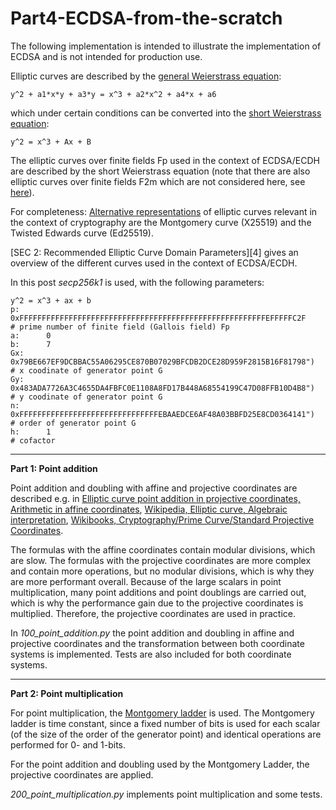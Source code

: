 # Part4-ECDSA-from-the-scratch

The following implementation is intended to illustrate the implementation of ECDSA and is not intended for production use.

Elliptic curves are described by the [general Weierstrass equation][i_1]:

```
y^2 + a1*x*y + a3*y = x^3 + a2*x^2 + a4*x + a6 
```

which under certain conditions can be converted into the [short Weierstrass equation][i_1]:

```
y^2 = x^3 + Ax + B
```

The elliptic curves over finite fields Fp used in the context of ECDSA/ECDH are described by the short Weierstrass equation (note that there are also elliptic curves over finite fields F2m which are not considered here, see [here][i_2]). 

For completeness: [Alternative representations][i_3] of elliptic curves relevant in the context of cryptography are the Montgomery curve (X25519) and the Twisted Edwards curve (Ed25519).

[SEC 2: Recommended Elliptic Curve Domain Parameters][4] gives an overview of the different curves used in the context of ECDSA/ECDH.

In this post *secp256k1* is used, with the following parameters:

```
y^2 = x^3 + ax + b
p: 		0xFFFFFFFFFFFFFFFFFFFFFFFFFFFFFFFFFFFFFFFFFFFFFFFFFFFFFFFEFFFFFC2F    # prime number of finite field (Gallois field) Fp
a:	 	0
b:	 	7
Gx:		0x79BE667EF9DCBBAC55A06295CE870B07029BFCDB2DCE28D959F2815B16F81798")  # x coodinate of generator point G
Gy:		0x483ADA7726A3C4655DA4FBFC0E1108A8FD17B448A68554199C47D08FFB10D4B8")  # y coodinate of generator point G
n:		0xFFFFFFFFFFFFFFFFFFFFFFFFFFFFFFFEBAAEDCE6AF48A03BBFD25E8CD0364141")  # order of generator point G
h:		1                                                                     # cofactor
```

---------------

**Part 1: Point addition**

Point addition and doubling with affine and projective coordinates are described e.g. in [Elliptic curve point addition in projective coordinates, Arithmetic in affine coordinates][1_5], [Wikipedia, Elliptic curve, Algebraic interpretation][1_6], [Wikibooks, Cryptography/Prime Curve/Standard Projective Coordinates][1_7]. 

The formulas with the affine coordinates contain modular divisions, which are slow. The formulas with the projective coordinates are more complex and contain more operations, but no modular divisions, which is why they are more performant overall. Because of the large scalars in point multiplication, many point additions and point doublings are carried out, which is why the performance gain due to the projective coordinates is multiplied. Therefore, the projective coordinates are used in practice.

In *100_point_addition.py* the point addition and doubling in affine and projective coordinates and the transformation between both coordinate systems is implemented. Tests are also included for both coordinate systems. 

--------------

**Part 2: Point multiplication**

For point multiplication, the [Montgomery ladder][2_1] is used. The Montgomery ladder is time constant, since a fixed number of bits is used for each scalar (of the size of the order of the generator point) and identical operations are performed for 0- and 1-bits.

For the point addition and doubling used by the Montgomery Ladder, the projective coordinates are applied.

*200_point_multiplication.py* implements point multiplication and some tests.

[i_1]: https://planetmath.org/weierstrassequationofanellipticcurve
[i_2]: https://cryptobook.nakov.com/asymmetric-key-ciphers/elliptic-curve-cryptography-ecc#elliptic-curves-over-finite-fields
[i_3]: https://en.wikipedia.org/wiki/Elliptic_curve#Alternative_representations_of_elliptic_curves
[i_4]: https://www.secg.org/sec2-v2.pdf
[1_5]: https://www.nayuki.io/page/elliptic-curve-point-addition-in-projective-coordinates
[1_6]: https://en.wikipedia.org/wiki/Elliptic_curve#Algebraic_interpretation
[1_7]: https://en.wikibooks.org/wiki/Cryptography/Prime_Curve/Standard_Projective_Coordinates
[2_1]: https://en.wikipedia.org/wiki/Elliptic_curve_point_multiplication#Montgomery_ladder


